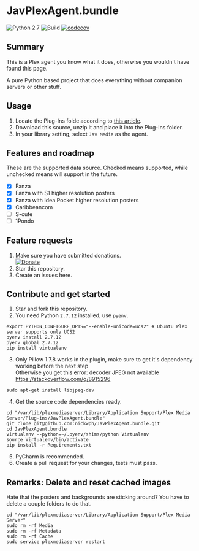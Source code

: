 # JavPlexAgent.bundle

![Python 2.7](https://img.shields.io/badge/python-2.7-3776AB.svg?logo=python&logoColor=white)
![Build](https://github.com/nickwph/JavPlexAgent.bundle/workflows/build/badge.svg)
[![codecov](https://codecov.io/gh/nickwph/JavPlexAgent.bundle/branch/master/graph/badge.svg)](https://codecov.io/gh/nickwph/JavPlexAgent.bundle)

## Summary

This is a Plex agent you know what it does, otherwise you wouldn't have found this page.

A pure Python based project that does everything without companion servers or other stuff. 

## Usage

1. Locate the Plug-Ins folde according to [this article](https://support.plex.tv/articles/201106098-how-do-i-find-the-plug-ins-folder/).
2. Download this source, unzip it and place it into the Plug-Ins folder.
3. In your library setting, select `Jav Media` as the agent.

## Features and roadmap

These are the supported data source. Checked means supported, while unchecked means will support in the future.

- [x] Fanza
- [x] Fanza with S1 higher resolution posters 
- [x] Fanza with Idea Pocket higher resolution posters 
- [x] Caribbeancom
- [ ] S-cute
- [ ] 1Pondo

## Feature requests

1. Make sure you have submitted donations.  
[![Donate](https://www.paypalobjects.com/en_US/i/btn/btn_donateCC_LG.gif)](https://www.paypal.com/cgi-bin/webscr?cmd=_s-xclick&hosted_button_id=UKKJEAK6TGKGE&source=url)
2. Star this repository.
3. Create an issues here.

## Contribute and get started

1. Star and fork this repository.
2. You need Python `2.7.12` installed, use `pyenv`.
```shell script
export PYTHON_CONFIGURE_OPTS="--enable-unicode=ucs2" # Ubuntu Plex server supports only UCS2
pyenv install 2.7.12
pyenv global 2.7.12
pip install virtualenv
```
3. Only Pillow 1.7.8 works in the plugin, make sure to get it's dependency working before the next step  
Otherwise you get this error: decoder JPEG not available  
https://stackoverflow.com/q/8915296
```shell script
sudo apt-get install libjpeg-dev
```
4. Get the source code dependencies ready.
```shell script
cd "/var/lib/plexmediaserver/Library/Application Support/Plex Media Server/Plug-ins/JavPlexAgent.bundle"
git clone git@github.com:nickwph/JavPlexAgent.bundle.git
cd JavPlexAgent.bundle
virtualenv --python=~/.pyenv/shims/python Virtualenv
source Virtualenv/bin/activate
pip install -r Requirements.txt
```
5. PyCharm is recommended.
6. Create a pull request for your changes, tests must pass.

## Remarks: Delete and reset cached images

Hate that the posters and backgrounds are sticking around? You have to delete a couple folders to do that.
```shell script
cd "/var/lib/plexmediaserver/Library/Application Support/Plex Media Server"
sudo rm -rf Media
sudo rm -rf Metadata
sudo rm -rf Cache
sudo service plexmediaserver restart
```